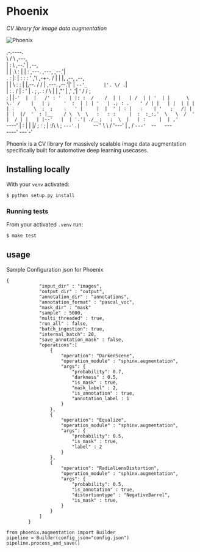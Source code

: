 # Phoenix


*CV library for image data augmentation*

![Phoenix](https://github.com/Airspace-02/phoenix/workflows/Sphinx/badge.svg?branch=master)

,-.----.                                                                          
\    /  \     ,---,                                                               
|   :    \  ,--.' |                                          ,--,                 
|   |  .\ : |  |  :        ,---.                    ,---,  ,--.'|                 
.   :  |: | :  :  :       '   ,'\               ,-+-. /  | |  |,      ,--,  ,--,  
|   |   \ : :  |  |,--.  /   /   |    ,---.    ,--.'|'   | `--'_      |'. \/ .`|  
|   : .   / |  :  '   | .   ; ,. :   /     \  |   |  ,"' | ,' ,'|     '  \/  / ;  
;   | |`-'  |  |   /' : '   | |: :  /    /  | |   | /  | | '  | |      \  \.' /   
|   | ;     '  :  | | | '   | .; : .    ' / | |   | |  | | |  | :       \  ;  ;   
:   ' |     |  |  ' | : |   :    | '   ;   /| |   | |  |/  '  : |__    / \  \  \  
:   : :     |  :  :_:,'  \   \  /  '   |  / | |   | |--'   |  | '.'| ./__;   ;  \ 
|   | :     |  | ,'       `----'   |   :    | |   |/       ;  :    ; |   :/\  \ ; 
`---'.|     `--''                   \   \  /  '---'        |  ,   /  `---'  `--`  
  `---`                              `----'                 ---`-'                
                                                                                  

Phoenix is a CV library for massively scalable image data augmentation specifically built
for automotive deep learning usecases.

## Installing locally

With your `venv` activated:

```bash
$ python setup.py install
```

### Running tests

From your activated `.venv` run:

```bash
$ make test
```

## usage

Sample Configuration json for Phoenix

```
{
            "input_dir" : "images",
            "output_dir" : "output",
            "annotation_dir" : "annotations",
            "annotation_format" : "pascal_voc",
            "mask_dir" : "mask"
            "sample" : 5000,
            "multi_threaded" : true,
            "run_all" : false,
            "batch_ingestion": true,
            "internal_batch": 20,
            "save_annotation_mask" : false,
            "operations":[
                {
                    "operation": "DarkenScene",
                    "operation_module" : "sphinx.augmentation",
                    "args": {
                        "probability": 0.7,
                        "darkness" : 0.5,
                        "is_mask" : true,
                        "mask_label" : 2,
                        "is_annotation" : true,
                        "annotation_label : 1
                    }
                },
                {
                    "operation": "Equalize",
                    "operation_module" : "sphinx.augmentation",
                    "args": {
                        "probability": 0.5,
                        "is_mask" : true,
                        "label" : 2
                    }
                },
                {
                    "operation": "RadialLensDistortion",
                    "operation_module" : "sphinx.augmentation",
                    "args": {
                        "probability": 0.5,
                        "is_annotation" : true,
                        "distortiontype" : "NegativeBarrel",
                        "is_mask" : true,
                    }
                }
            ]
        }
```

```
from phoenix.augmentation import Builder
pipeline = Builder(config_json="config.json")
pipeline.process_and_save()
```


